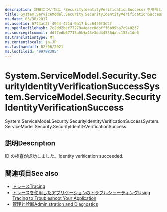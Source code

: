 ```yaml
---
description: 詳細については、「SecurityIdentityVerificationSuccess」を参照してください。
title: System.ServiceModel.Security.SecurityIdentityVerificationSuccess
ms.date: 03/30/2017
ms.assetid: 6744ac2f-4944-421d-9a17-bcc64f0f3d2f
ms.openlocfilehash: 7c2dd2bef77279a8eacc8dbfff6b99ba7c940237
ms.sourcegitcommit: ddf7edb67715a5b9a45e3dd44536dabc153c1de0
ms.translationtype: MT
ms.contentlocale: ja-JP
ms.lasthandoff: 02/06/2021
ms.locfileid: "99798395"
---
```

# <a name="systemservicemodelsecuritysecurityidentityverificationsuccess"></a><span data-ttu-id="5a6ed-103">System.ServiceModel.Security.SecurityIdentityVerificationSuccess</span><span class="sxs-lookup"><span data-stu-id="5a6ed-103">System.ServiceModel.Security.SecurityIdentityVerificationSuccess</span></span>

<span data-ttu-id="5a6ed-104">System.ServiceModel.Security.SecurityIdentityVerificationSuccess</span><span class="sxs-lookup"><span data-stu-id="5a6ed-104">System.ServiceModel.Security.SecurityIdentityVerificationSuccess</span></span>  
  
## <a name="description"></a><span data-ttu-id="5a6ed-105">説明</span><span class="sxs-lookup"><span data-stu-id="5a6ed-105">Description</span></span>  

 <span data-ttu-id="5a6ed-106">ID の検査が成功しました。</span><span class="sxs-lookup"><span data-stu-id="5a6ed-106">Identity verification succeeded.</span></span>  
  
## <a name="see-also"></a><span data-ttu-id="5a6ed-107">関連項目</span><span class="sxs-lookup"><span data-stu-id="5a6ed-107">See also</span></span>

- [<span data-ttu-id="5a6ed-108">トレース</span><span class="sxs-lookup"><span data-stu-id="5a6ed-108">Tracing</span></span>](index.md)
- [<span data-ttu-id="5a6ed-109">トレースを使用したアプリケーションのトラブルシューティング</span><span class="sxs-lookup"><span data-stu-id="5a6ed-109">Using Tracing to Troubleshoot Your Application</span></span>](using-tracing-to-troubleshoot-your-application.md)
- [<span data-ttu-id="5a6ed-110">管理と診断</span><span class="sxs-lookup"><span data-stu-id="5a6ed-110">Administration and Diagnostics</span></span>](../index.md)
